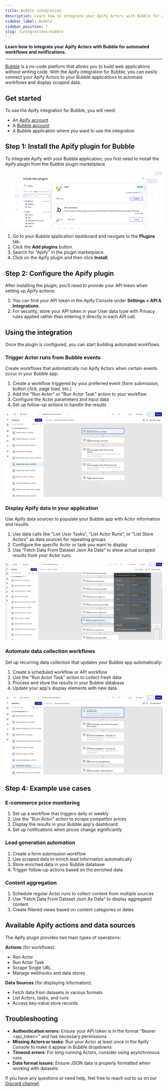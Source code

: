 ```yaml
---
title: Bubble integration
description: Learn how to integrate your Apify Actors with Bubble for automated workflows and notifications.
sidebar_label: Bubble
sidebar_position: 7
slug: /integrations/bubble
---
```


**Learn how to integrate your Apify Actors with Bubble for automated workflows and notifications.**

---

[Bubble](https://bubble.io/) is a no-code platform that allows you to build web applications without writing code. With the Apify integration for Bubble, you can easily connect your Apify Actors to your Bubble applications to automate workflows and display scraped data.

## Get started

To use the Apify integration for Bubble, you will need:

- An [Apify account](https://console.apify.com/)
- A [Bubble account](https://bubble.io/)
- A Bubble application where you want to use the integration

## Step 1: Install the Apify plugin for Bubble

To integrate Apify with your Bubble application, you first need to install the Apify plugin from the Bubble plugin marketplace.

![Apify Plugin Download](../images/bubble/plugin_install_preview.png)

1. Go to your Bubble application dashboard and navigate to the **Plugins** tab.
1. Click the **Add plugins** button.
1. Search for "Apify" in the plugin marketplace.
1. Click on the Apify plugin and then click **Install**.

## Step 2: Configure the Apify plugin

After installing the plugin, you'll need to provide your API token when setting up Apify actions:

1. You can find your API token in the Apify Console under **Settings > API & Integrations**.
2. For security, store your API token in your User data type with Privacy rules applied rather than entering it directly in each API call.

## Using the integration

Once the plugin is configured, you can start building automated workflows.

### Trigger Actor runs from Bubble events

Create workflows that automatically run Apify Actors when certain events occur in your Bubble app:

1. Create a workflow triggered by your preferred event (form submission, button click, page load, etc.)
2. Add the "Run Actor" or "Run Actor Task" action to your workflow
3. Configure the Actor parameters and input data
4. Set up follow-up actions to handle the results

![Using Apify run Actor](../images/bubble/auto_run_preview.png)

### Display Apify data in your application

Use Apify data sources to populate your Bubble app with Actor information and results:

1. Use data calls like "List User Tasks", "List Actor Runs", or "List Store Actors" as data sources for repeating groups
2. Configure the specific Actor or task you want to display
3. Use "Fetch Data From Dataset Json As Data" to show actual scraped results from your Actor runs

![Using Apify data calls](../images/bubble/data_preview.png)

### Automate data collection workflows

Set up recurring data collection that updates your Bubble app automatically:

1. Create a scheduled workflow or API workflow
2. Use the "Run Actor Task" action to collect fresh data
3. Process and store the results in your Bubble database
4. Update your app's display elements with new data

![Using Apify Actions calls](../images/bubble/automate_data_workflow.png)

## Step 4: Example use cases

### E-commerce price monitoring

1. Set up a workflow that triggers daily or weekly
2. Use the "Run Actor" action to scrape competitor prices
3. Display the results in your Bubble app's dashboard
4. Set up notifications when prices change significantly

### Lead generation automation

1. Create a form submission workflow
2. Use scraped data to enrich lead information automatically
3. Store enriched data in your Bubble database
4. Trigger follow-up actions based on the enriched data

### Content aggregation

1. Schedule regular Actor runs to collect content from multiple sources
2. Use "Fetch Data From Dataset Json As Data" to display aggregated content
3. Create filtered views based on content categories or dates

## Available Apify actions and data sources

The Apify plugin provides two main types of operations:

**Actions** (for workflows):
- Run Actor
- Run Actor Task
- Scrape Single URL
- Manage webhooks and data stores

**Data Sources** (for displaying information):
- Fetch data from datasets in various formats
- List Actors, tasks, and runs
- Access key-value store records

## Troubleshooting

- **Authentication errors**: Ensure your API token is in the format "Bearer <api_token>" and has necessary permissions
- **Missing Actors or tasks**: Run your Actor at least once in the Apify Console to make it appear in Bubble dropdowns
- **Timeout errors**: For long-running Actors, consider using asynchronous runs
- **Data format issues**: Ensure JSON data is properly formatted when working with datasets

If you have any questions or need help, feel free to reach out to us on our [Discord channel](https://discord.com/invite/jyEM2PRvMU).
